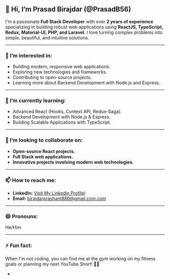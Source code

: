

## 👋 Hi, I’m Prasad Birajdar (@PrasadB56)

I'm a passionate **Full Stack Developer** with over **2 years of experience** specializing in building robust web applications using **ReactJS, TypeScript, Redux, Material-UI, PHP, and Laravel**. I love turning complex problems into simple, beautiful, and intuitive solutions.

---

### 👀 I’m interested in:
- Building modern, responsive web applications.
- Exploring new technologies and frameworks.
- Contributing to open-source projects.
- Learning more about Backend Development with Node.js and Express.

---

### 🌱 I’m currently learning:
- Advanced React (Hooks, Context API, Redux-Saga).
- Backend Development with Node.js & Express.
- Building Scalable Applications with TypeScript.

---

### 💞️ I’m looking to collaborate on:
- **Open-source React projects.**
- **Full Stack web applications.**
- **Innovative projects involving modern web technologies.**

---

### 📫 How to reach me:
- **LinkedIn:** [Visit My Linkedin Profile](https://www.linkedin.com/in/prasad-birajdar-051463223/))
- **Email:** birajdarprashant880@gmail.com.com

---

### 😄 Pronouns:
He/Him

---

### ⚡ Fun fact:
When I'm not coding, you can find me at the gym working on my fitness goals or planning my next YouTube Short! 💪🎥

-
